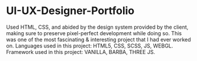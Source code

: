 # UI-UX-Designer-Portfolio
Used HTML, CSS, and abided by the design system provided by the client, making sure to preserve pixel-perfect development while doing so. This was one of the most fascinating &amp; interesting project that I had ever worked on. Languages used in this project: HTML5, CSS, SCSS, JS, WEBGL. Framework used in this project: VANILLA, BARBA, THREE JS.
